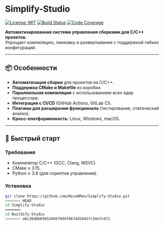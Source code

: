 # Simplify-Studio

[![License: MIT](https://img.shields.io/badge/License-MIT-blue.svg)](LICENSE)
[![Build Status](https://img.shields.io/github/actions/workflow/status/Nice0Man/Simplify-Studio/build.yml)](https://github.com/Nice0Man/Simplify-Studio/actions)
[![Code Coverage](https://img.shields.io/codecov/c/github/Nice0Man/Simplify-Studio)](https://codecov.io/gh/Nice0Man/Simplify-Studio)  

**Автоматизированная система управления сборками для C/C++ проектов.**  
Упрощает компиляцию, линковку и развертывание с поддержкой гибких конфигураций.  

---  

## 📦 Особенности  
- **Автоматизация сборки** для проектов на C/C++.  
- **Поддержка CMake и Makefile** из коробки.  
- **Параллельная компиляция** с использованием всех ядер процессора.  
- **Интеграция с CI/CD** (GitHub Actions, GitLab CI).  
- **Плагины для расширения функционала** (тестирование, статический анализ).  
- **Кросс-платформенность**: Linux, Windows, macOS.  

---  

## 🚀 Быстрый старт  

### Требования  
- Компилятор C/C++ (GCC, Clang, MSVC).  
- CMake ≥ 3.15.  
- Python ≥ 3.8 (для скриптов управления).  

### Установка  
```bash  
git clone https://github.com/Nice0Man/Simplify-Studio.git  
<<<<<<< HEAD
cd Simplify-Studio
=======
cd Buildify-Studio  
>>>>>>> a6c36d6b6565249579d4fd674d54457c34e7cd72
```  